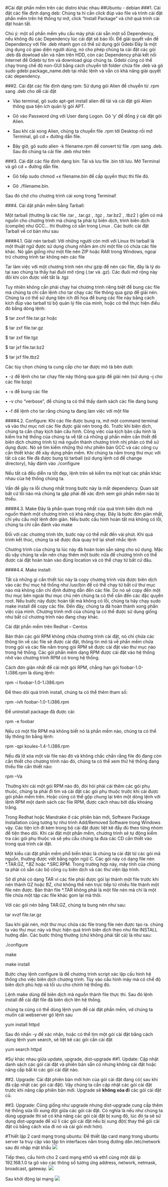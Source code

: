 #Cài đặt phần mềm trên các distro khác nhau
##Ubuntu - debian
###1. Cài đặt các file định dạng deb:
Chúng ta hỉ cần click đúp vào file và trình cài đặt phần mềm trên hệ thống tự mở, click “Install Package” và chờ quá trình cài đặt hoàn tất.

Chú ý: một số phần mềm yêu cầu máy phải cài sẵn một số Dependency, nếu không đủ các Dependency lúc cài đặt sẽ báo lỗi. Để giải quyết vấn đề Dependency với file .deb nhanh gọn có thể sử dụng gói Gdebi
Đây là một ứng dụng có giao diện người dùng, nó cho phép chúng ta cài đặt các gói .deb đã dowload sẵn và nằm trên HDD, còn các Dependency phải kết nối Internet đề Gdebi tự tìm và download giúp chúng ta. Gdebi cũng có thể chạy trong chế độ non-GUI bằng cách chuyển tới folder chứa file .deb và gõ sudo gdebi package_name.deb tại nhắc lệnh và vẫn có khả năng giải quyết các dependency.

###2. Cài đặt các file định dạng rpm:
Sử dụng gói Alien để chuyển từ .rpm sang .deb cho dễ cài đặt

- Vào terminal, gõ sudo apt-get install alien để tải và cài đặt gói Alien thông qua tiện ích quản lý gói APT.

- Gõ vào Password ứng với User đang Logon. Gõ ‘y’ để đồng ý cài đặt gói Alien.

- Sau khi cài xong Alien, chúng ta chuyển file .rpm tới Desktop rồi mở Terminal, gõ cd + đường dẫn file.

- Bây giờ, gõ sudo alien -k filename.rpm để convert từ file .rpm sang .deb. Sau đó chúng ta cài file .deb như trên

###3. Cài đặt các file định dạng bin:
Tải và lưu file .bin tới lưu. Mở Terminal và gõ cd + đường dẫn file.

- Gõ tiếp sudo chmod +x filename.bin để cấp quyền thực thi file đó.

- Gõ ./filename.bin.

Sau đó chờ cho chương trình cài xong trong Terminal!

###4. Cài dặt phần mềm bằng Tarball:

Một tarball (thường là các file .tar , .tar.gz , .tgz , .tar.bz2 , .tbz2 ) gồm có mã nguồn cho chương trình mà chúng ta phải tự biên dịch, trình biên dịch (compile) như GCC… thì thường có sẵn trong Linux . Các bước cài đặt Tarball về cơ bản như sau

####4.1. Giải nén tarball:
Với những người còn mới với Linux thì tarball là một thuật ngữ được sử dụng chung nhằm ám chỉ một file có chứa các file khác. Nó gần giống như một file nén ZIP hoặc RAR trong Windows, ngoại trừ chương trình tar không nén các file

Tar làm việc với một chương trình nén như gzip để nén các file, đây là lý do tại sao chúng ta thấy hai đuôi mở rộng (.tar và .gz). Các đuôi mở rộng này đôi khi còn được viết tắt là .tgz

Tuy nhiên không cần phải chạy hai chương trình riêng biệt để bung các file mà chúng ta chỉ cần lệnh cho tar chạy các file thông qua gzip để giải nén. Chúng ta có thể sử dụng tiện ích đồ họa để bung các file này bằng cách kích đúp vào tarball từ bộ quản lý file của mình, hoặc có thể thực hiện điều đó bằng dòng lệnh:

$ tar zxvf file.tar.gz hoặc

$ tar zxf file.tar.gz

$ tar zxf file.tgz

$ tar jxf file.tar.bz2

$ tar jxf file.tbz2

Các tùy chọn chúng ta cung cấp cho tar được mô tả bên dưới:

 • -z để lệnh cho tar chạy file này thông qua gzip để giải nén (sử dụng –j cho các file bzip)

 • -x để bung các file

 • -v cho “verbose”, để chúng ta có thể thấy danh sách các file đang bung

 • -f để lệnh cho tar rằng chúng ta đang làm việc với một file

####4.2. Configure:
Khi các file được bung ra, mở một command terminal và vào thư mục nơi các file được giải nén trong đó. Trước khi biên dịch, chúng ta cần chạy kịch bản cấu hình. Công việc của kịch bản cấu hình là kiểm tra hệ thống của chúng ta về tất cả những gì phần mềm cần thiết để biên dịch chương trình từ mã nguồn thành chương trình nhị phân có thể sử dụng được. Nó sẽ tìm kiếm những thứ như phiên bản GCC và các công cụ cần thiết khác để xây dựng phần mềm. Khi chúng ta nằm trong thư mục với tất cả các file đã được bung từ tarball (sử dụng lệnh cd để change directory), hãy đánh vào ./configure

Nếu tất cả đều diễn ra tốt đẹp, lệnh trên sẽ kiểm tra một loạt các phần khác nhau của hệ thống chúng ta.

Vấn đề gây ra lỗi chung nhất trong bước này là mất dependency. Quan sát bất cứ lỗi nào mà chúng ta gặp phải để xác định xem gói phần mềm nào bị thiếu.

####4.3. Make
Đây là phần quan trọng nhất của quá trình biên dịch mã nguồn thành một chương trình có khả năng chạy. Đây là bước đơn giản nhất, chỉ yêu cầu một lệnh đơn giản. Nếu bước cấu hình hoàn tất mà không có lỗi, chúng ta chỉ cần đánh vào  make

Đối với các chương trình lớn, bước này có thể mất đến vài phút. Khi quá trình kết thúc, chúng ta sẽ được đưa quay trở lại shell nhắc lệnh

Chương trình của chúng ta lúc này đã hoàn toàn sẵn sàng cho sử dụng. Mặc dù vậy chúng ta vẫn nên chạy thêm một bước nữa để chương trình có thể được cài đặt hoàn toàn vào đúng location và có thể chạy từ bất cứ đâu.

####4.4. Make install:

Tất cả những gì cần thiết lúc này là copy chương trình vừa được biên dịch vào các thư mục hệ thống như /usr/bin để có thể chạy từ bất cứ thư mục nào mà không cần chỉ định đường dẫn đến các file. Do nó sẽ copy đến một thư mục bên ngoài thư mục chủ nên chúng ta có thể cần đến các đặc quyền root. Nếu bước này được hoàn tất mà không có lỗi, chúng ta hãy chạy sudo make install để copy các file. Đến đây, chúng ta đã hoàn thành xong phần việc của mình. Chương trình mới của chúng ta có thể được sử dụng giống như bất cứ chương trình nào đang chạy khác.

Cài đặt phần mềm trên Redhat – Centos

Bản thân các gói RPM không chứa chương trình cài đặt, nó chỉ chứa các thông tin về các file sẽ được cài đặt, thông tin mô tả về phần mềm chứa trong gói và các file nằm trong gói RPM sẽ được cài đặt vào thư mục nào trong hệ thống. Các gói phần mềm dạng RPM được cài đặt vào hệ thống nhờ vào chương trình RPM có trong hệ thống.

Cách đơn giản nhất để cài một gói RPM, chẳng hạn gói foobar-1.0-1.i386.rpm là dùng lệnh:

rpm -i foobar-1.0-1.i386.rpm

Để theo dõi quá trình install, chúng ta có thể thêm tham số:

rpm –ivh foobar-1.0-1.i386.rpm

Để uninstall package đã được cài:

rpm -e foobar

Nếu có một file RPM mà không biết nó là phần mềm nào, chúng ta có thể lấy thông tin bằng lệnh:

rpm -qpi koules-1.4-1.i386.rpm

Nếu đã lỡ xóa một vài file nào đó và không chắc chắn rằng file đó đang còn cần thiết cho chương trình nào đó, chúng ta có thể xem thử hệ thống đang thiếu file cần thiết nào:

rpm –Va

Thường khi cài một gói RPM nào đó, đòi hỏi phải cài thêm các gói phụ thuộc, chúng ta phải đi tìm và cài đặt các gói phụ thuộc trước khi cài được gói phần mềm trên. Hoặc cũng có thể gộp chung lại trên một dòng lệnh với lệnh RPM một danh sách các file RPM, được cách nhau bởi dấu khoảng trắng.

Trong Redhat hoặc Mandrake ở các phiên bản mới, Software Package Installation cũng tương tự như trình Add/Removed Software trong Windows vậy. Các tiện ích đi kèm trong bộ cài đặt được liệt kê đầy đủ theo từng nhóm để tiện theo dõi. Khi cài đặt một phần mềm, chương trình sẽ tự động kiểm tra các gói phụ thuộc và sẽ yêu cầu chúng ta đưa các CD cần thiết vào trong quá trình cài đặt.

Một kiểu cài đặt phần mềm phổ biến khác là chúng ta cài đặt từ các gói mã nguồn, thường được viết bằng ngôn ngữ C. Các gói này có dạng file nén *.TAR.GZ, *.BZ hoặc *.SRC.RPM. Trong trường hợp này, máy tính của chúng ta phải có sẵn các bộ công cụ biên dịch và các thư viện lập trình.

Sở dĩ phải có dạng TAR vì các file phải được gói lại thành một file trước khi nén thành GZ hoặc BZ, chứ không thể nén trực tiếp từ nhiều file thành một file nén được. Bản thân file *.TAR không phải là một file nén mà chỉ là một file chứa một tập các file khác gom lại mà thôi.

Với các gói nén bằng TAR.GZ, chúng ta bung nén như sau:

tar xvzf file.tar.gz

Sau khi giải nén, một thư mục chứa các file trong file nén được tạo ra. chúng ta vào thư mục này và thực hiện quá trình biên dịch theo như file INSTALL hướng dẫn. Các bước thông thường (chứ không phải tất cả) là như sau:

./configure

make

make install

Bước chạy lệnh configure là để chương trình script xác lập cấu hình hệ thống cho việc biên dịch chương trình. Tùy vào cấu hình máy mà có chế độ biên dịch phù hợp và tối ưu cho chính hệ thống đó.

Lệnh make dùng để biên dịch mã nguồn thành file thực thi. Sau đó lệnh install để cài đặt file đã biên dịch lên hệ thống.

chúng ta cũng có thể dùng lệnh yum để cài đặt phần mềm, vd chúng ta muốn cái webserver gõ lệnh sau

 yum install httpd

Sau đó nhấn -y để xác nhận, hoặc có thể tìm một gói cài đặt bằng cách dùng lệnh yum search, sẽ liệt kê các gói cần cài đặt

 yum search httpd

#Sự khác nhau giữa update, upgrade, dist-upgrade
##1. Update:
Cập nhật danh sách các gói cài đặt và phiên bản sẵn có nhưng không cài đặt hoặc nâng cấp bất kì các gói cài đặt nào.

##2. Upgrade:
Cài đặt phiên bản mới hơn của gói cài đặt đang có( sau khi đã cập nhật các gói cài đặt). Vậy chúng ta cần cập nhật các gói cài đặt trước khi nâng cấp phiên bản mới. Upgrade sẽ **không xóa đi** các gói cài đặt cũ.


##3. Upgrade:
Cũng giống như upgrade nhưng dist-upgrade cung cấp thêm hệ thống sửa lỗi xung đột giữa các gói cài đặt. Có nghĩa là nếu như chúng ta dùng upgrade thì sẽ có khả năng các gói cài đặt bị xung độ, lúc đó ta sẽ sử dụng dist-upgrade để xử lí các gói cài đặt nếu bị xung đột( thay thế gói cài đặt cũ bằng cách xóa đi nó và cài gói mới hơn).

#Thiết lập 2 card mạng trong ubuntu:
Để thiết lập card mạng trong ubuntu server ta truy cập vào tập tin interfaces nằm trong đường dẫn /etc/network sau đó nhập mật khẩu
![](https://cloud.githubusercontent.com/assets/14356333/10410265/48992d84-6f66-11e5-9c98-8fefea709307.jpg)

Tiếp theo, cấu hình cho 2 card mạng eth0 và eth1 cùng một dải ip 192.168.1.0 ta gõ vào các thông số tương ứng address, network, netmask, broadcast, gateway.
![](https://cloud.githubusercontent.com/assets/14356333/10410280/2009b55e-6f67-11e5-9c2a-5f58140f10e1.jpg)

Sau khởi động lại mạng 
![](https://cloud.githubusercontent.com/assets/14356333/10410299/0e1fc422-6f68-11e5-8da2-250ca4ec2990.jpg)



